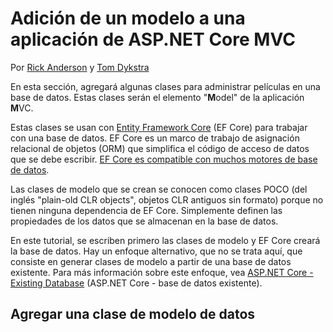 # <a name="adding-a-model-to-an-aspnet-core-mvc-app"></a>Adición de un modelo a una aplicación de ASP.NET Core MVC

Por [Rick Anderson](https://twitter.com/RickAndMSFT) y [Tom Dykstra](https://github.com/tdykstra)

En esta sección, agregará algunas clases para administrar películas en una base de datos. Estas clases serán el elemento "**M**odel" de la aplicación **M**VC.

Estas clases se usan con [Entity Framework Core](https://docs.microsoft.com/ef/core) (EF Core) para trabajar con una base de datos. EF Core es un marco de trabajo de asignación relacional de objetos (ORM) que simplifica el código de acceso de datos que se debe escribir. [EF Core es compatible con muchos motores de base de datos](https://docs.microsoft.com/ef/core/providers/).

Las clases de modelo que se crean se conocen como clases POCO (del inglés "plain-old CLR objects", objetos CLR antiguos sin formato) porque no tienen ninguna dependencia de EF Core. Simplemente definen las propiedades de los datos que se almacenan en la base de datos.

En este tutorial, se escriben primero las clases de modelo y EF Core creará la base de datos. Hay un enfoque alternativo, que no se trata aquí, que consiste en generar clases de modelo a partir de una base de datos existente. Para más información sobre este enfoque, vea [ASP.NET Core - Existing Database](https://docs.microsoft.com/ef/core/get-started/aspnetcore/existing-db) (ASP.NET Core - base de datos existente).

## <a name="add-a-data-model-class"></a>Agregar una clase de modelo de datos
